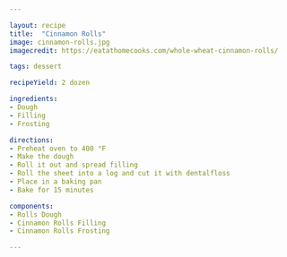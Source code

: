 ```yaml
---

layout: recipe
title:  "Cinnamon Rolls"
image: cinnamon-rolls.jpg
imagecredit: https://eatathomecooks.com/whole-wheat-cinnamon-rolls/

tags: dessert

recipeYield: 2 dozen

ingredients:
- Dough
- Filling
- Frosting

directions:
- Preheat oven to 400 °F
- Make the dough
- Roll it out and spread filling
- Roll the sheet into a log and cut it with dentalfloss
- Place in a baking pan
- Bake for 15 minutes

components:
- Rolls Dough
- Cinnamon Rolls Filling
- Cinnamon Rolls Frosting

---
```


